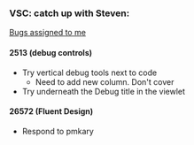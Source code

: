 ### VSC: catch up with Steven:

[Bugs assigned to me](https://github.com/Microsoft/vscode/issues/assigned/jamiedawsonyoung)

#### 2513 (debug controls)
- Try vertical debug tools next to code
    - Need to add new column. Don't cover
- Try underneath the Debug title in the viewlet

#### 26572 (Fluent Design)
- Respond to pmkary 
